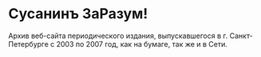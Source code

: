 # Сусанинъ ЗаРазум!

Архив веб-сайта периодического издания, выпускавшегося в г. Санкт-Петербурге с 2003 по 2007 год, как на бумаге, так же и в Сети.
